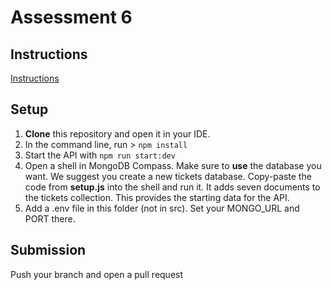 # Assessment 6

## Instructions

[Instructions](https://docs.google.com/document/d/197HXRWrhtY6M5enxfTYuX7Pa3rNNvV2ILvj-f4cR_NQ/preview)

## Setup

1. **Clone** this repository and open it in your IDE.
2. In the command line, run > `npm install`
3. Start the API with `npm run start:dev`
4. Open a shell in MongoDB Compass. Make sure to **use** the database you want. We suggest you create a new tickets database. Copy-paste the code from **setup.js** into the shell and run it. It adds seven documents to the tickets collection. This provides the starting data for the API.
5. Add a .env file in this folder (not in src). Set your MONGO_URL and PORT there.

## Submission

Push your branch and open a pull request

